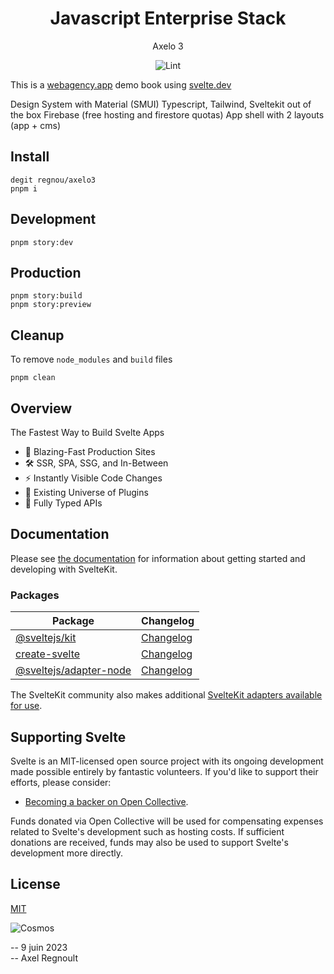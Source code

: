 <div align="center">

# Javascript Enterprise Stack

Axelo 3

![Lint](https://github.com/nzaero/cosmos3-unix-dev-conf/blob/main/8-doc/icon/badge-lint-passing.svg)

</div>

This is a [webagency.app](https://www.webagency.app) demo book using [svelte.dev](https://svelte.dev)

Design System with Material (SMUI)
Typescript, Tailwind, Sveltekit out of the box
Firebase (free hosting and firestore quotas)
App shell with 2 layouts (app + cms)

## Install

```
degit regnou/axelo3
pnpm i
```

## Development

```
pnpm story:dev
```

## Production

```
pnpm story:build
pnpm story:preview
```

## Cleanup

To remove `node_modules` and `build` files

```
pnpm clean
```

## Overview

The Fastest Way to Build Svelte Apps

- 💨 Blazing-Fast Production Sites
- 🛠️ SSR, SPA, SSG, and In-Between
- ⚡️ Instantly Visible Code Changes
- 🔩 Existing Universe of Plugins
- 🔑 Fully Typed APIs

## Documentation

Please see [the documentation](https://kit.svelte.dev/docs) for information about getting started and developing with SvelteKit.

### Packages

| Package                                         | Changelog                                        |
| ----------------------------------------------- | ------------------------------------------------ |
| [@sveltejs/kit](packages/kit)                   | [Changelog](packages/kit/CHANGELOG.md)           |
| [create-svelte](packages/create-svelte)         | [Changelog](packages/create-svelte/CHANGELOG.md) |
| [@sveltejs/adapter-node](packages/adapter-node) | [Changelog](packages/adapter-node/CHANGELOG.md)  |

The SvelteKit community also makes additional [SvelteKit adapters available for use](https://sveltesociety.dev/components#adapters).

## Supporting Svelte

Svelte is an MIT-licensed open source project with its ongoing development made possible entirely by fantastic volunteers. If you'd like to support their efforts, please consider:

- [Becoming a backer on Open Collective](https://opencollective.com/svelte).

Funds donated via Open Collective will be used for compensating expenses related to Svelte's development such as hosting costs. If sufficient donations are received, funds may also be used to support Svelte's development more directly.

## License

[MIT](https://github.com/sveltejs/kit/blob/master/LICENSE)

![Cosmos](https://raw.githubusercontent.com/nzaero/cosmos3-unix-dev-conf/main/8-doc/img/genesis.webp)

-- 9 juin 2023  
-- Axel Regnoult
